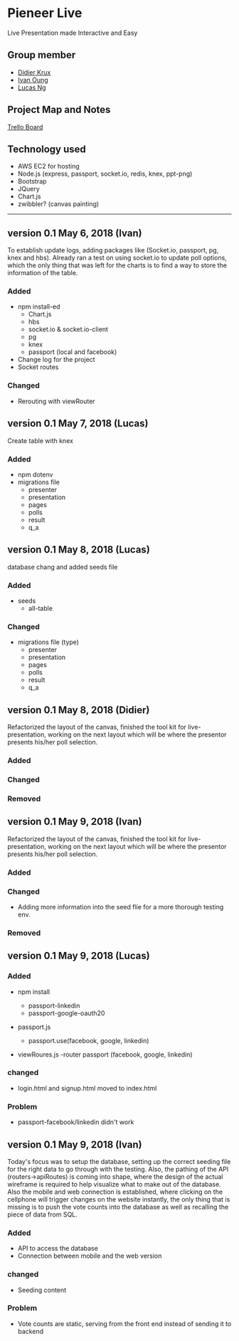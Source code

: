 # Pieneer Live
Live Presentation made Interactive and Easy

## Group member

- [Didier Krux](https://github.com/didierkrux)
- [Ivan Oung](https://github.com/ivanoung)
- [Lucas Ng](https://github.com/LucasNG521)

## Project Map and Notes

[Trello Board](https://trello.com/b/8xI6rqJD/accelerator-cohort-module-2)

## Technology used

- AWS EC2 for hosting
- Node.js (express, passport, socket.io, redis, knex, ppt-png)
- Bootstrap
- JQuery
- Chart.js
- zwibbler? (canvas painting)

--- 

## version 0.1 May 6, 2018 (Ivan)

To establish update logs, adding packages like (Socket.io, passport, pg, knex and hbs). 
Already ran a test on using socket.io to update poll options, which the only thing that was left for the charts is to find a way to store the information of the table.

### Added

- npm install-ed
    - Chart.js
    - hbs
    - socket.io & socket.io-client
    - pg
    - knex
    - passport (local and facebook)
- Change log for the project
- Socket routes

### Changed

- Rerouting with viewRouter


## version 0.1 May 7, 2018 (Lucas)

Create table with knex

### Added

- npm dotenv
- migrations file 
    - presenter
    - presentation
    - pages
    - polls
    - result
    - q_a

## version 0.1 May 8, 2018 (Lucas)

database chang and added seeds file

### Added

- seeds 
    - all-table

### Changed

- migrations file (type)
    - presenter
    - presentation
    - pages
    - polls
    - result
    - q_a

## version 0.1 May 8, 2018 (Didier)

Refactorized the layout of the canvas, finished the tool kit for live-presentation, working on the next layout which will be where the presentor presents his/her poll selection.

### Added
### Changed
### Removed

## version 0.1 May 9, 2018 (Ivan)

Refactorized the layout of the canvas, finished the tool kit for live-presentation, working on the next layout which will be where the presentor presents his/her poll selection.

### Added
### Changed

- Adding more information into the seed flie for a more thorough testing env.

### Removed

## version 0.1 May 9, 2018 (Lucas)

### Added
- npm install
    - passport-linkedin
    - passport-google-oauth20

- passport.js
    - passport.use(facebook, google, linkedin)

- viewRoures.js
    -router passport (facebook, google, linkedin)

### changed
- login.html and signup.html moved to index.html 

### Problem
- passport-facebook/linkedin didn't work

## version 0.1 May 9, 2018 (Ivan)

Today's focus was to setup the database, setting up the correct seeding file for the right data to go through with the testing. Also, the pathing of the API (routers->apiRoutes) is coming into shape, where the design of the actual wireframe is required to help visualize what to make out of the database. 
Also the mobile and web connection is established, where clicking on the cellphone will trigger changes on the website instantly, the only thing that is missing is to push the vote counts into the database as well as recalling the piece of data from SQL.

### Added
- API to access the database
- Connection between mobile and the web version

### changed
- Seeding content

### Problem
- Vote counts are static, serving from the front end instead of sending it to backend